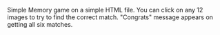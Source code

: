 Simple Memory game on a simple HTML file.
You can click on any 12 images to try to find the correct match.
"Congrats" message appears on getting all six matches.

